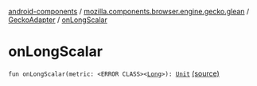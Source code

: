 [android-components](../../index.md) / [mozilla.components.browser.engine.gecko.glean](../index.md) / [GeckoAdapter](index.md) / [onLongScalar](./on-long-scalar.md)

# onLongScalar

`fun onLongScalar(metric: <ERROR CLASS><`[`Long`](https://kotlinlang.org/api/latest/jvm/stdlib/kotlin/-long/index.html)`>): `[`Unit`](https://kotlinlang.org/api/latest/jvm/stdlib/kotlin/-unit/index.html) [(source)](https://github.com/mozilla-mobile/android-components/blob/master/components/browser/engine-gecko-nightly/src/main/java/mozilla/components/browser/engine/gecko/glean/GeckoAdapter.kt#L47)